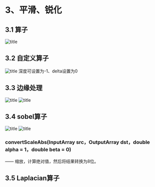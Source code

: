 # 3、平滑、锐化
## 3.1 算子
![title](https://i.loli.net/2019/12/13/72neuPatUKNkViA.png)
## 3.2 自定义算子
![title](https://i.loli.net/2019/12/13/6Q29HLsBSXOrEu4.png)
深度可设置为-1、delta设置为0
## 3.3 边缘处理
![title](https://i.loli.net/2019/12/13/zpDqx2HFRKwJ9V5.png)
![title](https://i.loli.net/2019/12/13/IjENxp6SwMuHe1A.png)
## 3.4 sobel算子
![title](https://i.loli.net/2019/12/13/KdZsCH4UOWaALBc.png)
![title](https://i.loli.net/2019/12/13/dUXKo3gJYITELS8.png)
### convertScaleAbs(InputArray src，OutputArray dst，double alpha = 1，double beta = 0)
 —— 缩放，计算绝对值，然后将结果转换为8位。
## 3.5 Laplacian算子


